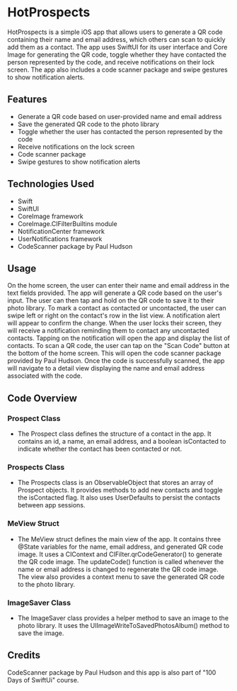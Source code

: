 # HotProspects
HotProspects is a simple iOS app that allows users to generate a QR code containing their name and email address, which others can scan to quickly add them as a contact. The app uses SwiftUI for its user interface and Core Image for generating the QR code, toggle whether they have contacted the person represented by the code, and receive notifications on their lock screen. The app also includes a code scanner package and swipe gestures to show notification alerts.

## Features
- Generate a QR code based on user-provided name and email address
- Save the generated QR code to the photo library
- Toggle whether the user has contacted the person represented by the code
- Receive notifications on the lock screen
- Code scanner package
- Swipe gestures to show notification alerts

## Technologies Used
- Swift
- SwiftUI
- CoreImage framework
- CoreImage.CIFilterBuiltins module
- NotificationCenter framework
- UserNotifications framework
- CodeScanner package by Paul Hudson

## Usage
On the home screen, the user can enter their name and email address in the text fields provided. The app will generate a QR code based on the user's input. The user can then tap and hold on the QR code to save it to their photo library.
To mark a contact as contacted or uncontacted, the user can swipe left or right on the contact's row in the list view. A notification alert will appear to confirm the change.
When the user locks their screen, they will receive a notification reminding them to contact any uncontacted contacts. Tapping on the notification will open the app and display the list of contacts.
To scan a QR code, the user can tap on the "Scan Code" button at the bottom of the home screen. This will open the code scanner package provided by Paul Hudson. Once the code is successfully scanned, the app will navigate to a detail view displaying the name and email address associated with the code.


## Code Overview
### Prospect Class
- The Prospect class defines the structure of a contact in the app. It contains an id, a name, an email address, and a boolean isContacted to indicate whether the contact has been contacted or not.

### Prospects Class
- The Prospects class is an ObservableObject that stores an array of Prospect objects. It provides methods to add new contacts and toggle the isContacted flag. It also uses UserDefaults to persist the contacts between app sessions.

### MeView Struct
- The MeView struct defines the main view of the app. It contains three @State variables for the name, email address, and generated QR code image. It uses a CIContext and CIFilter.qrCodeGenerator() to generate the QR code image. The updateCode() function is called whenever the name or email address is changed to regenerate the QR code image. The view also provides a context menu to save the generated QR code to the photo library.

### ImageSaver Class
- The ImageSaver class provides a helper method to save an image to the photo library. It uses the UIImageWriteToSavedPhotosAlbum() method to save the image.

## Credits
CodeScanner package by Paul Hudson and this app is also part of "100 Days of SwiftUi" course.

